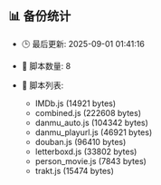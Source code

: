 ## 📊 备份统计

- 🕒 最后更新: 2025-09-01 01:41:16
- 📁 脚本数量: 8
- 📄 脚本列表:

  - IMDb.js (14921 bytes)
  - combined.js (222608 bytes)
  - danmu_auto.js (104342 bytes)
  - danmu_playurl.js (46921 bytes)
  - douban.js (96410 bytes)
  - letterboxd.js (33802 bytes)
  - person_movie.js (7843 bytes)
  - trakt.js (15474 bytes)
